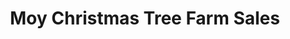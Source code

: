 ---
title: "Moy Christmas Tree Farm Sales"
url: /summerhill/moy-christmas-tree-farm-sales/
shop: shop
---